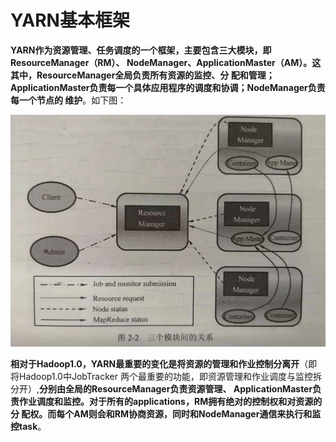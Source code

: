 YARN基本框架
================================================================================
**YARN作为资源管理、任务调度的一个框架，主要包含三大模块，即ResourceManager（RM）、
NodeManager、ApplicationMaster（AM）。这其中，ResourceManager全局负责所有资源的监控、分
配和管理；ApplicationMaster负责每一个具体应用程序的调度和协调；NodeManager负责每一个节点的
维护**。如下图：

![三个模块之间的关系](img/1.png)

**相对于Hadoop1.0，YARN最重要的变化是将资源的管理和作业控制分离开**（即将Hadoop1.0中JobTracker
两个最重要的功能，即资源管理和作业调度与监控拆分开）,**分别由全局的ResourceManager负责资源管理、
ApplicationMaster负责作业调度和监控。对于所有的applications，RM拥有绝对的控制权和对资源的分
配权。而每个AM则会和RM协商资源，同时和NodeManager通信来执行和监控task**。





